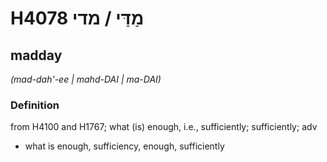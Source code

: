 # H4078 מַדַּי / מדי

## madday

_(mad-dah'-ee | mahd-DAI | ma-DAI)_

### Definition

from H4100 and H1767; what (is) enough, i.e., sufficiently; sufficiently; adv

- what is enough, sufficiency, enough, sufficiently
